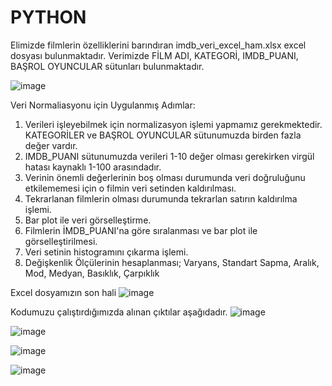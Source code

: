 # PYTHON

Elimizde filmlerin özelliklerini barındıran imdb_veri_excel_ham.xlsx excel dosyası bulunmaktadır. Verimizde FİLM ADI, KATEGORİ, IMDB_PUANI, BAŞROL OYUNCULAR sütunları bulunmaktadır. 

![image](https://github.com/Cemile-Nur-Demir/Veri-Normalizasyonu-Python-/assets/101366821/74b15dd0-5bad-44cf-a1ab-92c0d0d5fbaa)

Veri Normaliasyonu için Uygulanmış Adımlar:
1) Verileri işleyebilmek için normalizasyon işlemi yapmamız gerekmektedir. KATEGORİLER ve BAŞROL OYUNCULAR sütunumuzda birden fazla değer vardır.
2) IMDB_PUANI sütunumuzda verileri 1-10 değer olması gerekirken virgül hatası kaynaklı 1-100 arasındadır.
3) Verinin önemli değerlerinin boş olması durumunda veri doğruluğunu etkilememesi için o filmin veri setinden kaldırılması.
4) Tekrarlanan filmlerin olması durumunda tekrarlan satırın kaldırılma işlemi.
5) Bar plot ile veri görselleştirme.
6) Filmlerin İMDB_PUANI'na göre sıralanması ve bar plot ile görselleştirilmesi.
7) Veri setinin histogramını çıkarma işlemi.
8) Değişkenlik Ölçülerinin hesaplanması; Varyans, Standart Sapma, Aralık, Mod, Medyan, Basıklık, Çarpıklık

Excel dosyamızın son hali
![image](https://github.com/Cemile-Nur-Demir/Veri-Normalizasyonu-Python-/assets/101366821/1c27718b-ae55-473e-9904-2f17fb5aa7b1)

Kodumuzu çalıştırdığımızda alınan çıktılar aşağıdadır.
![image](https://github.com/Cemile-Nur-Demir/Veri-Normalizasyonu-Python-/assets/101366821/5ce709bc-84f2-430b-ac99-f3d5777f8adf)

![image](https://github.com/Cemile-Nur-Demir/Veri-Normalizasyonu-Python-/assets/101366821/aa21dbba-7003-4528-82bc-c83da9c555f3)

![image](https://github.com/Cemile-Nur-Demir/Veri-Normalizasyonu-Python-/assets/101366821/bc1bbbb4-25e7-4c1a-a468-8f9f3b919cf1)

![image](https://github.com/Cemile-Nur-Demir/Veri-Normalizasyonu-Python-/assets/101366821/4d760637-ecac-42fe-9928-42196485a34d)

